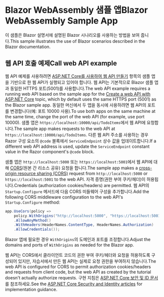 # <a name="blazor-webassembly-sample-app"></a><span data-ttu-id="a4b17-101">Blazor WebAssembly 샘플 앱</span><span class="sxs-lookup"><span data-stu-id="a4b17-101">Blazor WebAssembly Sample App</span></span>

<span data-ttu-id="a4b17-102">이 샘플은 Blazor 설명서에 설명된 Blazor 시나리오를 사용하는 방법을 보여 줍니다.</span><span class="sxs-lookup"><span data-stu-id="a4b17-102">This sample illustrates the use of Blazor scenarios described in the Blazor documentation.</span></span>

## <a name="call-web-api-example"></a><span data-ttu-id="a4b17-103">웹 API 호출 예제</span><span class="sxs-lookup"><span data-stu-id="a4b17-103">Call web API example</span></span>

<span data-ttu-id="a4b17-104">웹 API 예제를 사용하려면 <a href="https://docs.microsoft.com/aspnet/core/tutorials/first-web-api">ASP.NET Core를 사용하여 웹 API 만들기</a> 항목의 샘플 앱을 기반으로 한 웹 API가 실행되고 있어야 합니다. 웹 API는 기본적으로 Blazor 샘플 앱과 동일한 HTTPS 포트(5001)를 사용합니다.</span><span class="sxs-lookup"><span data-stu-id="a4b17-104">The web API example requires a running web API based on the sample app for the <a href="https://docs.microsoft.com/aspnet/core/tutorials/first-web-api">Create a web API with ASP.NET Core</a> topic, which by default uses the same HTTPS port (5001) as the Blazor sample app.</span></span> <span data-ttu-id="a4b17-105">동일한 머신에서 두 앱을 동시에 사용하려면 웹 API의 포트를 변경합니다(예: 포트 10000 사용).</span><span class="sxs-lookup"><span data-stu-id="a4b17-105">To use both apps on the same machine at the same time, change the port of the web API (for example, use port 10000).</span></span> <span data-ttu-id="a4b17-106">샘플 앱은 `https://localhost:10000/api/TodoItems`에서 웹 API에 요청합니다.</span><span class="sxs-lookup"><span data-stu-id="a4b17-106">The sample app makes requests to the web API at `https://localhost:10000/api/TodoItems`.</span></span> <span data-ttu-id="a4b17-107">다른 웹 API 주소를 사용하는 경우 Razor 구성 요소의 `@code` 블록에서 `ServiceEndpoint` 상수 값을 업데이트합니다.</span><span class="sxs-lookup"><span data-stu-id="a4b17-107">If a different web API address is used, update the `ServiceEndpoint` constant value in the Razor component's `@code` block.</span></span></p>

<span data-ttu-id="a4b17-108">샘플 앱은 `http://localhost:5000` 또는 `https://localhost:5001`에서 웹 API에 대해 <a href="https://docs.microsoft.com/aspnet/core/security/cors">CORS</a>(원본 간 리소스 공유) 요청을 합니다.</span><span class="sxs-lookup"><span data-stu-id="a4b17-108">The sample app makes a <a href="https://docs.microsoft.com/aspnet/core/security/cors">cross-origin resource sharing (CORS)</a> request from `http://localhost:5000` or `https://localhost:5001` to the web API.</span></span> <span data-ttu-id="a4b17-109">자격 증명(권한 부여 쿠키/헤더)이 허용됩니다.</span><span class="sxs-lookup"><span data-stu-id="a4b17-109">Credentials (authorization cookies/headers) are permitted.</span></span> <span data-ttu-id="a4b17-110">웹 API의 `Startup.Configure` 메서드에 다음 CORS 미들웨어 구성을 추가합니다.</span><span class="sxs-lookup"><span data-stu-id="a4b17-110">Add the following CORS middleware configuration to the web API's `Startup.Configure` method:</span></span></p>

```csharp
app.UseCors(policy => 
    policy.WithOrigins("http://localhost:5000", "https://localhost:5001")
    .AllowAnyMethod()
    .WithHeaders(HeaderNames.ContentType, HeaderNames.Authorization)
    .AllowCredentials());
```

<span data-ttu-id="a4b17-111">Blazor 앱에 필요한 경우 `WithOrigins`의 도메인과 포트를 조정합니다.</span><span class="sxs-lookup"><span data-stu-id="a4b17-111">Adjust the domains and ports of `WithOrigins` as needed for the Blazor app.</span></span>

<span data-ttu-id="a4b17-112">웹 API는 CORS에서 클라이언트 코드의 권한 부여 쿠키/헤더와 요청을 허용하도록 구성되어 있지만, 자습서에서 만든 웹 API는 실제로 요청 권한을 부여하지 않습니다.</span><span class="sxs-lookup"><span data-stu-id="a4b17-112">The web API is configured for CORS to permit authorization cookies/headers and requests from client code, but the web API as created by the tutorial doesn't actually authorize requests.</span></span> <span data-ttu-id="a4b17-113">구현 지침은 <a href="https://docs.microsoft.com/aspnet/core/security/">ASP.NET Core 보안 및 ID 문서</a>를 참조하세요.</span><span class="sxs-lookup"><span data-stu-id="a4b17-113">See the <a href="https://docs.microsoft.com/aspnet/core/security/">ASP.NET Core Security and Identity articles</a> for implementation guidance.</span></span>
